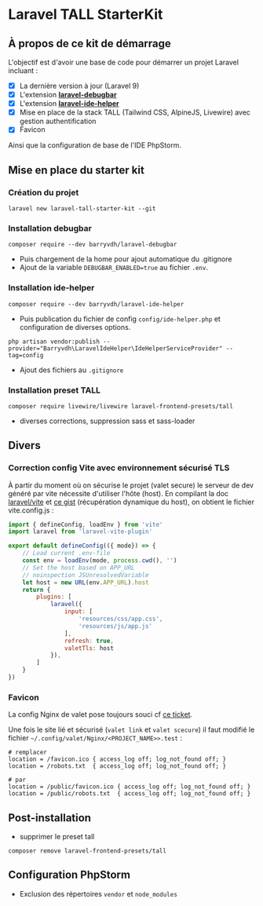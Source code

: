 # Laravel TALL StarterKit

## À propos de ce kit de démarrage

L'objectif est d'avoir une base de code pour démarrer un projet Laravel incluant :
- [x] La dernière version à jour (Laravel 9)
- [x] L'extension **[laravel-debugbar](https://github.com/barryvdh/laravel-debugbar)**
- [x] L'extension **[laravel-ide-helper](https://github.com/barryvdh/laravel-ide-helper)**
- [x] Mise en place de la stack TALL (Tailwind CSS, AlpineJS, Livewire) avec gestion authentification
- [x] Favicon

Ainsi que la configuration de base de l'IDE PhpStorm.

## Mise en place du starter kit

### Création du projet

````shell
laravel new laravel-tall-starter-kit --git
````
### Installation debugbar

```shell
composer require --dev barryvdh/laravel-debugbar
```

* Puis chargement de la home pour ajout automatique du .gitignore
* Ajout de la variable `DEBUGBAR_ENABLED=true` au fichier `.env`.

### Installation ide-helper

```shell
composer require --dev barryvdh/laravel-ide-helper
```

* Puis publication du fichier de config `config/ide-helper.php` et configuration de diverses options.
```shell
php artisan vendor:publish --provider="Barryvdh\LaravelIdeHelper\IdeHelperServiceProvider" --tag=config
```
* Ajout des fichiers au `.gitignore`

### Installation preset TALL

```shell
composer require livewire/livewire laravel-frontend-presets/tall
```
* diverses corrections, suppression sass et sass-loader

## Divers

### Correction config Vite avec environnement sécurisé TLS

À partir du moment où on sécurise le projet (valet secure) le serveur de dev généré par vite nécessite d'utiliser l'hôte (host).
En compilant la doc [laravel/vite](https://laravel.com/docs/9.x/vite#working-with-a-secure-development-server)
et [ce gist](https://gist.github.com/mpociot/1c2cfcdf90ca2175011ebeb60d4a0d54) (récupération dynamique du host), on obtient le fichier vite.config.js :
```js
import { defineConfig, loadEnv } from 'vite'
import laravel from 'laravel-vite-plugin'

export default defineConfig(({ mode}) => {
    // Load current .env-file
    const env = loadEnv(mode, process.cwd(), '')
    // Set the host based on APP_URL
    // noinspection JSUnresolvedVariable
    let host = new URL(env.APP_URL).host
    return {
        plugins: [
            laravel({
                input: [
                    'resources/css/app.css',
                    'resources/js/app.js'
                ],
                refresh: true,
                valetTls: host
            }),
        ]
    }
})
```

### Favicon

La config Nginx de valet pose toujours souci cf [ce ticket](https://github.com/laravel/valet/issues/375#issuecomment-1347146695).

Une fois le site lié et sécurisé (`valet link` et `valet scecure`) il faut modifié le fichier `~/.config/valet/Nginx/<PROJECT_NAME>>.test` :

```nginx
# remplacer
location = /favicon.ico { access_log off; log_not_found off; }
location = /robots.txt  { access_log off; log_not_found off; }

# par
location = /public/favicon.ico { access_log off; log_not_found off; }
location = /public/robots.txt  { access_log off; log_not_found off; }
```

## Post-installation

* supprimer le preset tall
```shell
composer remove laravel-frontend-presets/tall
```

## Configuration PhpStorm

* Exclusion des répertoires `vendor` et `node_modules`
